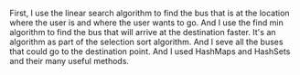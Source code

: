 
First, I use the linear search algorithm to find the bus that is at the location where the user is and where the user wants to go.
And I use the find min algorithm to find the bus that will arrive at the destination faster. It's an algorithm as part of the selection sort algorithm. And I seve all the buses that could go to the destination point. And I used HashMaps and HashSets and their many useful methods.
